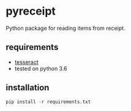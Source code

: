 # pyreceipt

Python package for reading items from receipt.

## requirements

- [tesseract](https://github.com/tesseract-ocr/tesseract)
- tested on python 3.6

## installation

```python
pip install -r requirements.txt
```
